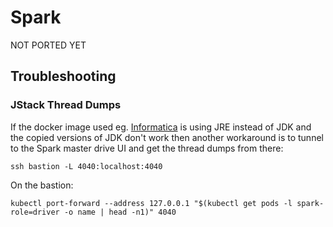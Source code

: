 # Spark

NOT PORTED YET

<!-- INDEX_START -->
<!-- INDEX_END -->

## Troubleshooting

### JStack Thread Dumps

If the docker image used eg. [Informatica](informatica.md) is using JRE instead of JDK and the copied versions of JDK
don't work then another workaround is to tunnel to the Spark master drive UI and get the thread dumps from there:

```shell
ssh bastion -L 4040:localhost:4040
```

On the bastion:

```shell
kubectl port-forward --address 127.0.0.1 "$(kubectl get pods -l spark-role=driver -o name | head -n1)" 4040
```

